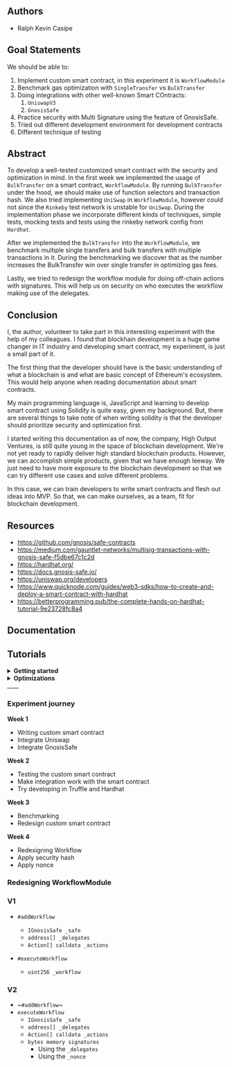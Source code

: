 ## Authors
* Ralph Kevin Casipe

## Goal Statements
We should be able to:
1. Implement custom smart contract, in this experiment it is `WorkflowModule`
2. Benchmark gas optimization with `SingleTransfer` vs `BulkTransfer`
3. Doing integrations with other well-known Smart COntracts:
   1. `UniswapV3`
   2. `GnosisSafe`
4. Practice security with Multi Signature using the feature of GnosisSafe.
5. Tried out different development environment for development contracts
6. Different technique of testing

<!-- TODO: Finish up Abstract -->
## Abstract
To develop a well-tested customized smart contract with the security and optimization in mind. In the first week we implemented the usage of `BulkTransfer` on a smart contract, `WorkflowModule`. By running `BulkTransfer` under the hood, we should make use of function selectors and transaction hash. We also tried implementing `UniSwap` in `WorkflowModule`, however could not since the `Rinkeby` test network is unstable for `UniSwap`. During the implementation phase we incorporate different kinds of techniques, simple tests, mocking tests and tests using the rinkeby network config from `Hardhat`. 

After we implemented the `BulkTransfer` into the `WorkflowModule`, we benchmark multiple single transfers and bulk transfers with multiple transactions in it. During the benchmarking we discover that as the number increases the BulkTransfer win over single transfer in optimizing gas fees. 

Lastly, we tried to redesign the workflow module for doing off-chain actions with signatures. This will help us on security on who executes the workflow making use of the delegates.

## Conclusion
I, the author, volunteer to take part in this interesting experiment with the help of my colleagues. I found 
that blockhain development is a huge game changer in IT industry and developing smart contract, my experiment, is just a small part of it.

The first thing that the developer should have is the basic understanding of what a blockchain is and what are basic concept of Ethereum's ecosystem. This would help anyone when reading documentation about smart contracts.

My main programming language is, JavaScript and learning to develop smart contract using Solidity is quite easy, given my background. But, there are several things to take note of when writing solidity is that the developer should prioritize security and optimization first.

I started writing this documentation as of now, the company, High Output Ventures, is still quite young in the space of blockchain development. We're not yet ready to rapidly deliver high standard blockchain products. However, we can accomplish simple products, given that we have enough leeway. We just need to have more exposure to the blockchain development so that we can try different use cases and solve different problems.

In this case, we can train developers to write smart contracts and flesh out ideas into MVP. So that, we can make ourselves, as a team, fit for blockchain development.

## Resources
* https://github.com/gnosis/safe-contracts
* https://medium.com/gauntlet-networks/multisig-transactions-with-gnosis-safe-f5dbe67c1c2d
* https://hardhat.org/
* https://docs.gnosis-safe.io/
* https://uniswap.org/developers
* https://www.quicknode.com/guides/web3-sdks/how-to-create-and-deploy-a-smart-contract-with-hardhat
* https://betterprogramming.pub/the-complete-hands-on-hardhat-tutorial-9e23728fc8a4


## Documentation

## Tutorials
<details>
  <summary><b>Getting started</b></summary>

  Create the project directory
  ```sh
  ~ $  mkdir getting-started; cd getting-started
  ```

  Initializing the NodeJS project
  ```sh
  ~/getting-started $ npm init -y
  ```

  Finding developments tools for smart contract development
  - Truffle Suite
  - Brownie
  - Dapp Tools
  - Foundry
  - **Hardhat**
  - Remix

  **Using hardhat**

  Install `hardhat`
  ```sh
  ~/getting-started $ npm install -D hardhat
  ```

  Barebones installation using `TypeScript`
  ```sh
  ~/getting-started $ npx hardhat 


  Welcome to Hardhat v2.0.8

  ? What do you want to do? …
    Create a sample project
    Create an advanced sample project
  > Create an advanced sample project that uses TypeScript
    Create an empty hardhat.config.js
    Quit
  ```

  > 💡 **TIP**
  > 
  >Hardhat will let you know how, but, in case you missed it, you can install them with,
  > ```sh
  >npm install -D @nomiclabs/hardhat-waffle ethereum-waffle chai @nomiclabs/hardhat-ethers ethers
  >```

  Add this rule in `eslintrc.js`
  ```js
  'prettier/prettier': ['error', { singleQuote: true, trailingComma: true, semi: true }]
  ```

  Update the `"test"` iln `package.json`
  From:
  ```json
  "scripts": {
    "test": "echo \"Error: no test specified\" && exit 1"
  }
  ```
  To:
  ```json
  "scripts": {
    "test": "hardhat test"
  }
  ```

  Install `chai-as-promised`
  ```sh
  npm i -D chai-as-promised @types/chai-as-promised
  ```

  Update the test
  ```ts
  import { expect, use } from "chai";
  import { ethers } from "hardhat";
  import chaiAsPromised from 'chai-as-promised';

  use(chaiAsPromised);

  describe("Lottery", function () {
    it('should be deployed', async () => {
      const Lottery = await ethers.getContractFactory('Lottery');

      await expect(Lottery.deploy('test')).to.eventually.fulfilled;
    });
  });
  ```
  Run the test above using `npm t` and **it will fail**.
  ```sh
    Lottery
      1) should be deployed


    0 passing (634ms)
    1 failing

    1) Lottery
        should be deployed:
      HardhatError: HH700: Artifact for contract "Lottery" not found. 
  ```

  Update the `Greeter.sol` to `Lottery.sol` to this:
  ```solidity
  //SPDX-License-Identifier: Unlicense
  pragma solidity ^0.8.0;

  contract Lottery {
      string private greeting;

      constructor(string memory _greeting) {
          greeting = _greeting;
      }

      function greet() public view returns (string memory) {
          return greeting;
      }

      function setGreeting(string memory _greeting) public {
          greeting = _greeting;
      }
  }
  ```
  Run the test again, `npm t` and it will pass:
  ```sh
    Lottery
      ✓ should be deployed (765ms)


    1 passing (766ms)
  ```

  We're going to remove the `constructor`, `#greet`, `setGreeting` and `.greeting`
  ```solidity
  //SPDX-License-Identifier: Unlicense
  pragma solidity ^0.8.0;

  contract Lottery {}
  ```

  Update the test so that we're expecting a method, `sum`.
  ```ts
  describe('#sum', () => {
    it('should have sum method', async () => {
      expect(contract.sum).to.be.exist;
    });
  });
  ```

  Run the tests and expect it to fail.
  ```
  FAILED
  ```

  Update the `Lottery.sol`
  ```
  //SPDX-License-Identifier: Unlicense
  pragma solidity ^0.8.0;

  contract Lottery {
    function sum() public {}
  }
  ```

  Run the tests and it will pass
  ```
  PASSED
  ```

  Update the test to have fully functional `#sum`
  ```ts
  describe('#sum', () => {
    it('should have sum method', async () => {
      expect(contract.sum).to.be.exist;
    });

    it('should return 3 when the given parametes are 1 and 2', async () => {
      const sum = await contract.sum(1, 2);

      expect(sum).to.be.exist;
    });
  });
  ```

  The test would fail again
  ```
  FAILED
  ```

  Update the `Lottery.sol` to pass the failing test
  ```
  //SPDX-License-Identifier: Unlicense
  pragma solidity ^0.8.0;

  contract Lottery {
    function sum(uint _a, uint _b) public pure returns(uint) {
        return _a + _b;
    }
  }
  ```

  Let deploy this contract in `Rinkeby` test network:
  Update your `hardhat.config.ts`
  ```ts
  ...

  const config: HardhatUserConfig = {
    solidity: "0.8.4",
    networks: {
      rinkeby: {
        url: process.env.RINKEBY_URL || "",
        accounts:
          process.env.PRIVATE_KEY !== undefined ? [process.env.PRIVATE_KEY] : [],
      },
    },
    gasReporter: {
      enabled: process.env.REPORT_GAS !== undefined,
      currency: "USD",
    },
    etherscan: {
      apiKey: process.env.ETHERSCAN_API_KEY
    },
    mocha: {
      bail: true,
    },
  };

  export default config;
  ```

  Choosing Node Providers:
  1. Infura
  2. **Alchemy**

  Registering to **Alchemy**

  Registering to **Etherscan**

  Exporting your private key in **Metamask**

  Update your `.env` file

  ```sh
  ETHERSCAN_API_KEY=<YOUR ETHERSCAN API KEY>
  RINKEBY_URL=<YOUR ALCHEMY API KEY>
  PRIVATE_KEY=<YOU ACCOUNT PRIVATE FROM METAMASK>
  ```
  
  Update your `scripts/deploy.ts`
  ```ts
  async function main() {
    // Hardhat always runs the compile task when running scripts with its command
    // line interface.
    //
    // If this script is run directly using `node` you may want to call compile
    // manually to make sure everything is compiled
    // await hre.run('compile');

    const owner = ethers.provider.getSigner('You accounts address');

    // We get the contract to deploy
    const Lottery = await ethers.getContractFactory("Lottery");
    const contract = await Lottery.deploy();

    await contract.deployed();

    console.log("Lottery deployed to:", contract.address);
  }
  ```

  Update your `package.json`
  ```json
  "scripts": {
    ...
    "deploy": "hardhat run scripts/deploy.ts --network rinkeby"
  }
  ```

  Run this command:
  ```sh
  npm run deploy rinkeby
  ```

  After that copy the contract address of the Lottery for verification

  And run:
  ```
  npx hardhat verifiy --network rinkeby <Lottery's contract address>
  ```
</details>

<details>
  <summary><b>Optimizations</b></summary>
</details>
____

### Experiment journey
**Week 1**
- Writing custom smart contract
- Integrate Uniswap
- Integrate GnosisSafe

**Week 2**
- Testing the custom smart contract
- Make integration work with the smart contract
- Try developing in Truffle and Hardhat

**Week 3**
- Benchmarking
- Redesign custom smart contract

**Week 4**
- Redesigning Workflow
- Apply security hash
- Apply nonce


### Redesigning WorkflowModule
### V1
- `#addWorkflow`
  - `IGnosisSafe _safe`
  - `address[] _delegates`
  - `Action[] calldata _actions`

- `#executeWorkflow`
  - `uint256 _workflow`

### V2
- ~`#addWorkflow`~
- `executeWorkflow`
  - `IGnosisSafe _safe`
  - `address[] _delegates`
  - `Action[] calldata _actions`
  - `bytes memory signatures`
    - Using the `_delegates`
    - Using the `_nonce`

